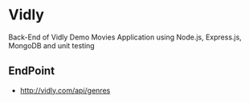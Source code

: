 # Vidly

Back-End of Vidly Demo Movies Application using Node.js, Express.js, MongoDB and unit testing

## EndPoint

-   http://vidly.com/api/genres
